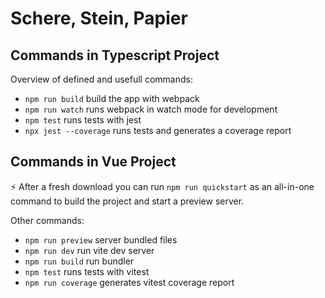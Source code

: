 # Schere, Stein, Papier

## Commands in Typescript Project
Overview of defined and usefull commands:
- `npm run build` build the app with webpack
- `npm run watch` runs webpack in watch mode for development
- `npm test` runs tests with jest
- `npx jest --coverage` runs tests and generates a coverage report

## Commands in Vue Project
⚡ After a fresh download you can run `npm run quickstart` as an all-in-one command to build the project and start a preview server.

Other commands:
- `npm run preview` server bundled files
- `npm run dev` run vite dev server
- `npm run build` run bundler
- `npm test` runs tests with vitest
- `npm run coverage` generates vitest coverage report